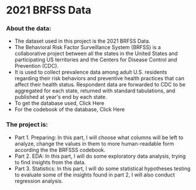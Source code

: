 # 2021 BRFSS Data


### About the data:
- The dataset used in this project is the 2021 BRFSS Data.
- The Behavioral Risk Factor Surveillance System (BRFSS) is a collaborative project between all the states in the United States and participating US territories and the Centers for Disease Control and Prevention (CDC).
- It is used to collect prevalence data among adult U.S. residents regarding their risk behaviors and preventive health practices that can affect their health status. Respondent data are forwarded to CDC to be aggregated for each state, returned with standard tabulations, and published at year's end by each state.
- To get the database used, Click Here
- For the codebook of the database, Click Here

### The project is:
- Part 1. Preparing: In this part, I will choose what columns will be left to analyze, change the values in them to more human-readable form according the the BRFSSS codebook.
- Part 2. EDA: In this part, I will do some exploratory data analysis, trying to find insights from the data.
- Part 3. Statistics: In this part, I will do some statistical hypotheses testing to evaluate some of the insights found in part 2, I will also conduct regression analysis.
